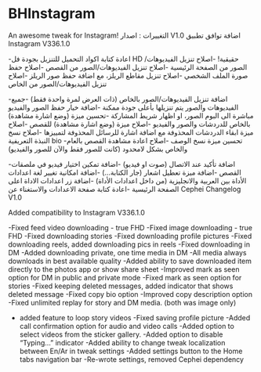 # BHInstagram
An awesome tweak for Instagram!
 التغييرات :
 اصدار V1.0
اضافة توافق تطبيق Instagram V336.1.0

-اعادة كتابة اكواد التحميل للتنزيل بجودة فل HD حقيقية!
-اصلاح تنزيل الفيديوهات/الصور من الصفحة الرئيسية
-اصلاح تنزيل الفيديوهات/الصور من القصص
-اصلاح حفظ صورة الملف الشخصي
-اصلاح تنزيل مقاطع الريلز، مع اضافة حفظ صور الريلز
-اصلاح تنزيل الفيديوهات/الصور من الخاص

-اضافة تنزيل الفيديوهات/الصور بالخاص (ذات العرض لمرة واحدة فقط)
-جميع الفيديوهات والصور يتم تنزيلها بأعلى جودة ممكنة
-اضافة خيار حفظ الصور والفيديو مباشرة الى البوم الصور، او اظهار شريط المشاركة
-تحسين ميزة (وضع اشارة مشاهدة) بالخاص للدردشات والصور والفيديو
-اصلاح ميزة (وضع اشارة مشاهدة) للقصص
-اصلاح ميزة ابقاء الدردشات المحذوفة مع اضافة اشارة للرسائل المحذوفة لتمييزها
-اصلاح نسخ النبذة التعريفية bio
-تحسين ميزة نسخ الوصف
-اصلاح اعادة مشاهدة القصص بالعام والخاص بشكل لامحدود (كانت للصور فقط والآن للصور والفيديو)

-اضافة تأكيد عند الاتصال (صوت او فيديو)
-اضافة تمكين اختيار فيديو في ملصقات القصص
-اضافة ميزة تعطيل اشعار (جار الكتابة…) 
-اضافة امكانية تغيير لغة اعدادات الأداة بين العربية والانجليزية (من داخل اعدادات الأداة)
-اضافة زر اعدادات الاداة اعلى الصفحة الرئيسية
-اعادة كتابة صفحة الاعدادات والاستغناء عن Cephei 
Changelog V1.0

Added compatibility to Instagram V336.1.0

-Fixed feed video downloading - true FHD
-Fixed image downloading - true FHD
-Fixed downloading stories
-Fixed downloading profile pictures
-Fixed downloading reels, added downloading pics in reels
-Fixed downloading in DM
-Added downloading private, one time media in DM
-All media always downloads in best available quality
-Added ability to save downloaded item directly to the photos app or show share sheet
-Improved mark as seen option for DM in public and private mode
-Fixed mark as seen option for stories
-Fixed keeping deleted messages, added indicator that shows deleted message
-Fixed copy bio option
-Improved copy description option
-Fixed unlimited replay for story and DM media. (both was image only) 
- added feature to loop story videos
-Fixed saving profile picture
-Added call confirmation option for audio and video calls
-Added option to select videos from the sticker gallery.
-Added option to disable “Typing…” indicator
-Added ability to change tweak localization between En/Ar in tweak settings
-Added settings button to the Home tabs navigation bar
-Re-wrote settings, removed Cephei dependency
